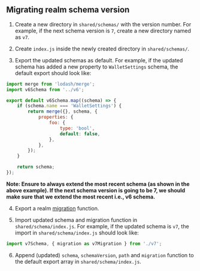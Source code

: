 ## Migrating realm schema version

1. Create a new directory in `shared/schemas/` with the version number. For example, if the next schema version is `7`, create a new directory named as `v7`. 

2. Create `index.js` inside the newly created directory in `shared/schemas/`.

3. Export the updated schemas as default. For example, if the updated schema has added a new property to `WalletSettings` schema, the default export should look like:

```javascript
import merge from 'lodash/merge';
import v6Schema from '../v6';

export default v6Schema.map((schema) => {
    if (schema.name === 'WalletSettings') {
        return merge({}, schema, {
            properties: {
                foo: {
                    type: 'bool',
                    default: false,
                },
            },
        });
    }

    return schema;
});
```

**Note: Ensure to always extend the most recent schema (as shown in the above example). If the next schema version is going to be 7, we should make sure that we extend the most recent i.e., v6 schema.**

4. Export a realm [migration](https://realm.io/docs/javascript/latest/#migrations) function. 

5. Import updated schema and migration function in `shared/schema/index.js`. For example, if the updated schema is `v7`, the import in `shared/schema/index.js` should look like:

```javascript
import v7Schema, { migration as v7Migration } from './v7';
```

6. Append (updated) `schema`, `schemaVersion`, `path` and `migration` function to the default export array in `shared/schema/index.js`. 
